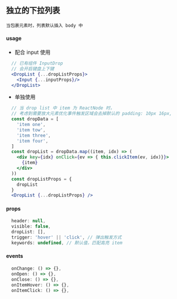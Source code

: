 ## 独立的下拉列表

`当包裹元素时，列表默认插入 body 中`

#### usage

- 配合 input 使用
```jsx harmony
  // 已有组件 InputDrop
  // 会开启键盘上下键
  <DropList {...dropListProps}>
    <Input {...inputProps}/>
  </DropList>
```

- 单独使用
```jsx harmony
  // 当 drop list 中 item 为 ReactNode 时，
  // 考虑到需要放大元素优化事件触发区域会去掉默认的 padding: 10px 16px,
  const dropData = [
    'item one',
    'item tow',
    'item three',
    'item four',
  ]
  const dropList = dropData.map((item, idx) => (
    <div key={idx} onClick={ev => { this.clickItem(ev, idx)}}>
      {item}
    </div>
  ))
  const dropListProps = {
    dropList
  }
  <DropList {...dropListProps} />
```

#### props
```javascript
  header: null,
  visible: false,
  dropList: [],
  trigger: 'hover' || 'click', // 弹出触发方式
  keywords: undefined, // 默认值，匹配高亮 item
```

#### events
```javascript
  onChange: () => {},
  onOpen: () => {},
  onClose: () => {},
  onItemHover: () => {},
  onItemClick: () => {},
```

